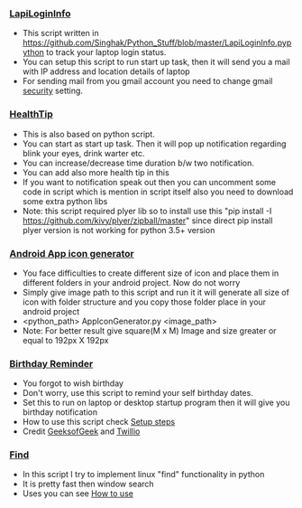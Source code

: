 ### [LapiLoginInfo](https://github.com/Singhak/Python_Stuff/blob/master/LapiLoginInfo.py)

- This script written in https://github.com/Singhak/Python_Stuff/blob/master/LapiLoginInfo.pypython to track your laptop login status. 
- You can setup this script to run start up task, then it will send you a mail with IP address and location details of laptop
- For sending mail from you gmail account you need to change gmail [security](https://myaccount.google.com/intro/security) setting.

### [HealthTip](https://github.com/Singhak/Python_Stuff/blob/master/HealthAlert.py)

- This is also based on python script.
- You can start as start up task. Then it will pop up notification regarding blink your eyes, drink warter etc.
- You can increase/decrease time duration b/w two notification.
- You can add also more health tip in this
- If you want to notification speak out then you can uncomment some code in script which is mention in script itself also you need to download some extra python libs
- Note: this script required plyer lib so to install use this "pip install -I https://github.com/kivy/plyer/zipball/master" since direct pip install plyer version is not working for python 3.5+ version

### [Android App icon generator](https://github.com/Singhak/Python_Stuff/blob/master/AppIconGenerator.py)

- You face difficulties to create different size of icon and place them in different folders in your android project. Now do not worry
- Simply give image path to this script and run it it will generate all size of icon with folder structure and you copy those folder place in your android project
- <python_path> AppIconGenerator.py <image_path>
- Note: For better result give square(M x M) Image and size greater or equal to 192px X 192px

### [Birthday Reminder](https://github.com/Singhak/Python_Stuff/blob/master/bdyreminder.py)

- You forgot to wish birthday
- Don't worry, use this script to remind your self birthday dates.
- Set this to run on laptop or desktop startup program then it will give you birthday notification
- How to use this script check [Setup steps](https://github.com/Singhak/Python_Stuff/blob/master/bdyreminder.md)
- Credit [GeeksofGeek](https://www.geeksforgeeks.org/birthday-reminder-application-python/) and 
[Twillio](https://www.twilio.com/blog/2017/09/never-forget-friends-birthday-python-flask-twilio.html)

### [Find](https://github.com/Singhak/Python_Stuff/blob/master/find.py)

- In this script I try to implement linux "find" functionality in python
- It is pretty fast then window search
- Uses you can see [How to use](https://github.com/Singhak/Python_Stuff/blob/master/find.md)